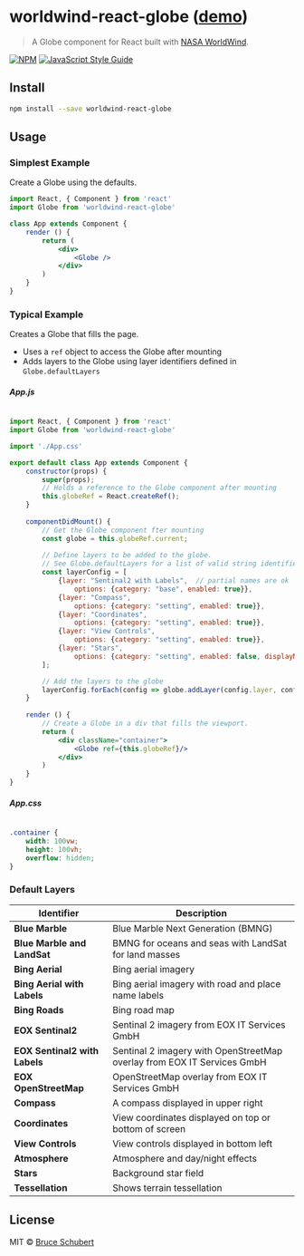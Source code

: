# worldwind-react-globe ([demo](https://emxsys.github.io/worldwind-react-globe/))

> A Globe component for React built with [NASA WorldWind](https://worldwind.arc.nasa.gov/web/).
>

[![NPM](https://img.shields.io/npm/v/worldwind-react-globe.svg)](https://www.npmjs.com/package/worldwind-react-globe) [![JavaScript Style Guide](https://img.shields.io/badge/code_style-standard-brightgreen.svg)](https://standardjs.com)

## Install

```bash
npm install --save worldwind-react-globe
```

## Usage

### Simplest Example

Create a Globe using the defaults.

```jsx
import React, { Component } from 'react'
import Globe from 'worldwind-react-globe'

class App extends Component {
    render () {
        return (
            <div>
                <Globe />
            </div>
        )
    }
}
```

### Typical Example

Creates a Globe that fills the page.

- Uses a `ref` object to access the Globe after mounting
- Adds layers to the Globe using layer identifiers defined in `Globe.defaultLayers`

##### App.js

```jsx

import React, { Component } from 'react'
import Globe from 'worldwind-react-globe' 

import './App.css'

export default class App extends Component {
    constructor(props) {
        super(props);
        // Holds a reference to the Globe component after mounting
        this.globeRef = React.createRef();
    }        
         
    componentDidMount() {
        // Get the Globe component fter mounting
        const globe = this.globeRef.current;
        
        // Define layers to be added to the globe. 
        // See Globe.defaultLayers for a list of valid string identifiers
        const layerConfig = [ 
            {layer: "Sentinal2 with Labels",  // partial names are ok
                options: {category: "base", enabled: true}},
            {layer: "Compass",
                options: {category: "setting", enabled: true}},
            {layer: "Coordinates",
                options: {category: "setting", enabled: true}},
            {layer: "View Controls",
                options: {category: "setting", enabled: true}},
            {layer: "Stars",
                options: {category: "setting", enabled: false, displayName: "Stars"}},
        ];

        // Add the layers to the globe
        layerConfig.forEach(config => globe.addLayer(config.layer, config.options));
    }
    
    render () {
        // Create a Globe in a div that fills the viewport.
        return (
            <div className="container">
                <Globe ref={this.globeRef}/>
            </div>
        )
    }
}
```

##### App.css

```css

.container {
    width: 100vw;
    height: 100vh;
    overflow: hidden;
}
```

### Default Layers

Identifier | Description
---------- | --------------
__Blue Marble__ | Blue Marble Next Generation (BMNG)
__Blue Marble and LandSat__ | BMNG for oceans and seas with LandSat for land masses
__Bing Aerial__ | Bing aerial imagery
__Bing Aerial with Labels__ | Bing aerial imagery with road and place name labels
__Bing Roads__ | Bing road map
__EOX Sentinal2__ | Sentinal 2 imagery from EOX IT Services GmbH
__EOX Sentinal2 with Labels__ | Sentinal 2 imagery with OpenStreetMap overlay from EOX IT Services GmbH
__EOX OpenStreetMap__ | OpenStreetMap overlay from EOX IT Services GmbH
__Compass__ | A compass displayed in upper right
__Coordinates__ | View coordinates displayed on top or bottom of screen
__View Controls__ | View controls displayed in bottom left
__Atmosphere__ | Atmosphere and day/night effects
__Stars__ | Background star field
__Tessellation__ | Shows terrain tessellation

## License

MIT © [Bruce Schubert](https://github.com/emxsys)
